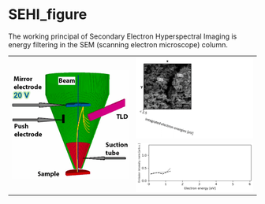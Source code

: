 # SEHI_figure

The working principal of Secondary Electron Hyperspectral Imaging is energy filtering in the SEM (scanning electron microscope) column.  
<table>
   <tr>
      <td rowspan="2">
        <img src="https://github.com/operandos/SEHI_figure/blob/main/EF-SEM.gif" width="300"/>
        </td>
        <td> 
           <img src="https://github.com/operandos/SEHI_figure/blob/main/EF-SEM_1.gif" width="300"/> 
        </td>
     </td>
   </tr>
   <tr>
      <td> 
         <img src="https://github.com/operandos/SEHI_figure/blob/main/Spec.gif" width="300"/>
      </td>
   </tr>
